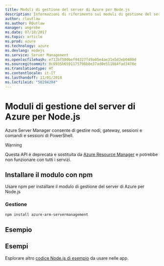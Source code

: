 ```yaml
---
title: Moduli di gestione del server di Azure per Node.js
description: Informazioni di riferimento sui moduli di gestione del server di Azure per Node.js
author: rloutlaw
ms.author: ROutlaw
manager: angrobe
ms.date: 07/18/2017
ms.topic: article
ms.prod: azure
ms.technology: azure
ms.devlang: nodejs
ms.service: Server Management
ms.openlocfilehash: e712bf500bef94327f49a05e4ae31e5d3eb0400d
ms.sourcegitcommit: 8c6935b6591175798b8e37ad0e511864fad3478e
ms.translationtype: HT
ms.contentlocale: it-IT
ms.lasthandoff: 11/01/2018
ms.locfileid: "50294204"
---
```

# <a name="azure-server-management-modules-for-nodejs"></a>Moduli di gestione del server di Azure per Node.js

Azure Server Manager consente di gestire nodi, gateway, sessioni e comandi e sessioni di PowerShell.

> [!WARNING]
> Questa API è deprecata e sostituita da [Azure Resource Manager](/javascript/api/overview/azure/resources) e potrebbe non funzionare con tutti i servizi.

## <a name="install-the-module-with-npm"></a>Installare il modulo con npm

Usare npm per installare il modulo di gestione del server di Azure per Node.js

### <a name="management"></a>Gestione

```bash
npm install azure-arm-servermanagement
```

## <a name="example"></a>Esempio

## <a name="samples"></a>Esempi

Esplorare altro [codice Node.js di esempio](https://azure.microsoft.com/resources/samples/?platform=nodejs) da usare nelle app.